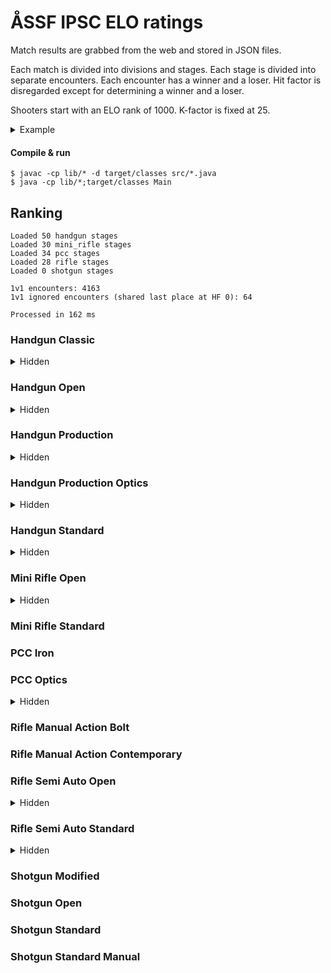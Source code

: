 # ÅSSF IPSC ELO ratings

Match results are grabbed from the web and stored in JSON files.

Each match is divided into divisions and stages. Each stage is divided into separate encounters. Each encounter has a winner and a loser. Hit factor is disregarded except for determining a winner and a loser.

Shooters start with an ELO rank of 1000. K-factor is fixed at 25.

<details>
<summary>Example</summary>

Stage result with N=4 shooters:

1. Alfred
2. Björn
3. Calle
4. Daniel

This results in N-1 encounter per participant.

- Alfred won against Björn
- Alfred won against Calle
- Alfred won against Daniel
- Björn won against Calle
- Björn won against Daniel
- Calle won against Daniel

With regards to the scoring each encounter is counted as a match.
</details>

#### Compile & run
```
$ javac -cp lib/* -d target/classes src/*.java
$ java -cp lib/*;target/classes Main
```

## Ranking
```
Loaded 50 handgun stages
Loaded 30 mini_rifle stages
Loaded 34 pcc stages
Loaded 28 rifle stages
Loaded 0 shotgun stages

1v1 encounters: 4163
1v1 ignored encounters (shared last place at HF 0): 64

Processed in 162 ms
```

### Handgun Classic
<details>
<summary>Hidden</summary>

1. A. Svensson (ELO rating of 1066 based on 16 stages)
1. F. Andersson (ELO rating of 935 based on 16 stages)
</details>

### Handgun Open
<details>
<summary>Hidden</summary>

1. T. Mörn (ELO rating of 1046 based on 4 stages)
1. T. Nordqvist (ELO rating of 955 based on 4 stages)
</details>

### Handgun Production
<details>
<summary>Hidden</summary>

1. J. Lindholm (ELO rating of 1461 based on 84 stages)
1. E. Pettersson (ELO rating of 1349 based on 132 stages)
1. J. Lindén (ELO rating of 1328 based on 62 stages)
1. T. Nordqvist (ELO rating of 1257 based on 49 stages)
1. N. Granlund (ELO rating of 1217 based on 28 stages)
1. P. Heimdahl (ELO rating of 1179 based on 223 stages)
1. G. Mörn (ELO rating of 1176 based on 143 stages)
1. J. Back (ELO rating of 1125 based on 84 stages)
1. S. Welin (ELO rating of 1111 based on 132 stages)
1. A. Häger (ELO rating of 1034 based on 24 stages)
1. J. Fyrqvist (ELO rating of 1025 based on 108 stages)
1. D. Källroos (ELO rating of 1013 based on 100 stages)
1. A. Norkvist (ELO rating of 1010 based on 48 stages)
1. T. Mörn (ELO rating of 967 based on 84 stages)
1. J. Welin (ELO rating of 957 based on 164 stages)
1. N. Häggblom (ELO rating of 939 based on 103 stages)
1. L. Pettersson (ELO rating of 939 based on 84 stages)
1. A. Svensson (ELO rating of 938 based on 25 stages)
1. D. Gustafsson (ELO rating of 931 based on 6 stages)
1. F. Andersson (ELO rating of 929 based on 12 stages)
1. F. Degerth (ELO rating of 890 based on 48 stages)
1. M. Stenroos (ELO rating of 867 based on 16 stages)
1. T. Stjernlöf (ELO rating of 833 based on 24 stages)
1. P. Sundblom (ELO rating of 829 based on 84 stages)
1. P. Jansson (ELO rating of 801 based on 121 stages)
1. M. Nilsson (ELO rating of 779 based on 24 stages)
1. L. Heinola (ELO rating of 755 based on 48 stages)
1. S. Stenroos (ELO rating of 746 based on 84 stages)
1. D. Back (ELO rating of 690 based on 84 stages)
</details>

### Handgun Production Optics
<details>
<summary>Hidden</summary>

1. T. Bonn (ELO rating of 1209 based on 54 stages)
1. J. Lindholm (ELO rating of 1139 based on 26 stages)
1. E. Pettersson (ELO rating of 1085 based on 24 stages)
1. S. Welin (ELO rating of 981 based on 34 stages)
1. J. Back (ELO rating of 958 based on 38 stages)
1. T. Dahlman (ELO rating of 934 based on 8 stages)
1. N. Öberg (ELO rating of 857 based on 23 stages)
1. D. Back (ELO rating of 842 based on 61 stages)
</details>

### Handgun Standard
<details>
<summary>Hidden</summary>

1. T. Mörn (ELO rating of 1206 based on 127 stages)
1. P. Heimdahl (ELO rating of 1202 based on 92 stages)
1. J. Lindén (ELO rating of 1200 based on 38 stages)
1. D. Källroos (ELO rating of 1184 based on 38 stages)
1. T. Bonn (ELO rating of 1132 based on 8 stages)
1. N. Öberg (ELO rating of 1092 based on 24 stages)
1. S. Stenroos (ELO rating of 1077 based on 124 stages)
1. A. Norkvist (ELO rating of 1059 based on 11 stages)
1. T. Berlin (ELO rating of 1003 based on 12 stages)
1. L. Pettersson (ELO rating of 1000 based on 54 stages)
1. A. Rothberg (ELO rating of 996 based on 41 stages)
1. D. Eklund (ELO rating of 985 based on 36 stages)
1. J. Welin (ELO rating of 956 based on 54 stages)
1. G. Mörn (ELO rating of 939 based on 95 stages)
1. T. Nordqvist (ELO rating of 931 based on 100 stages)
1. R. Eriksson (ELO rating of 894 based on 24 stages)
1. P. Sundblom (ELO rating of 807 based on 54 stages)
1. B. Granlund (ELO rating of 803 based on 54 stages)
1. P. Jansson (ELO rating of 798 based on 32 stages)
1. L. Heinola (ELO rating of 767 based on 76 stages)
</details>

### Mini Rifle Open
<details>
<summary>Hidden</summary>

1. J. Lindén (ELO rating of 1383 based on 114 stages)
1. S. Welin (ELO rating of 1240 based on 99 stages)
1. J. Welin (ELO rating of 1115 based on 134 stages)
1. T. Mörn (ELO rating of 1113 based on 151 stages)
1. N. Granlund (ELO rating of 1088 based on 9 stages)
1. A. Svensson (ELO rating of 1034 based on 123 stages)
1. P. Heimdahl (ELO rating of 1032 based on 54 stages)
1. F. Andersson (ELO rating of 1031 based on 112 stages)
1. P. Sundblom (ELO rating of 1027 based on 40 stages)
1. D. Back (ELO rating of 974 based on 32 stages)
1. T. Dahlman (ELO rating of 933 based on 56 stages)
1. L. Heinola (ELO rating of 818 based on 54 stages)
1. A. Norkvist (ELO rating of 801 based on 54 stages)
1. D. Gustafson (ELO rating of 777 based on 70 stages)
1. B. Granlund (ELO rating of 670 based on 72 stages)
</details>

### Mini Rifle Standard
### PCC Iron
### PCC Optics
<details>
<summary>Hidden</summary>

1. G. Mörn (ELO rating of 1259 based on 142 stages)
1. J. Lindén (ELO rating of 1235 based on 37 stages)
1. T. Bonn (ELO rating of 1212 based on 33 stages)
1. T. Mörn (ELO rating of 1169 based on 117 stages)
1. D. Källroos (ELO rating of 1128 based on 28 stages)
1. E. Pettersson (ELO rating of 1118 based on 15 stages)
1. J. Lindblom (ELO rating of 1011 based on 6 stages)
1. S. Welin (ELO rating of 1006 based on 42 stages)
1. N. Öberg (ELO rating of 990 based on 70 stages)
1. P. Heimdahl (ELO rating of 935 based on 112 stages)
1. F. Andersson (ELO rating of 909 based on 76 stages)
1. A. Norkvist (ELO rating of 900 based on 42 stages)
1. P. Jansson (ELO rating of 877 based on 24 stages)
1. L. Heinola (ELO rating of 853 based on 88 stages)
1. A. Svensson (ELO rating of 822 based on 52 stages)
1. B. Gustafsson (ELO rating of 820 based on 42 stages)
1. N. Häggblom (ELO rating of 791 based on 24 stages)
</details>

### Rifle Manual Action Bolt
### Rifle Manual Action Contemporary
### Rifle Semi Auto Open
<details>
<summary>Hidden</summary>

1. S. Welin (ELO rating of 1431 based on 152 stages)
1. T. Mörn (ELO rating of 1415 based on 206 stages)
1. N. Öberg (ELO rating of 1218 based on 144 stages)
1. J. Lindholm (ELO rating of 1184 based on 28 stages)
1. A. Häger (ELO rating of 1179 based on 86 stages)
1. S. Stenroos (ELO rating of 1178 based on 51 stages)
1. P. Heimdahl (ELO rating of 1074 based on 132 stages)
1. G. Mörn (ELO rating of 1056 based on 71 stages)
1. T. Bonn (ELO rating of 1030 based on 24 stages)
1. J. Welin (ELO rating of 1021 based on 206 stages)
1. J. Lindén (ELO rating of 1002 based on 155 stages)
1. A. Svensson (ELO rating of 979 based on 30 stages)
1. J. Back (ELO rating of 977 based on 126 stages)
1. J. Fyrqvist (ELO rating of 974 based on 89 stages)
1. D. Back (ELO rating of 959 based on 85 stages)
1. A. Norkvist (ELO rating of 941 based on 81 stages)
1. N. Häggblom (ELO rating of 905 based on 86 stages)
1. N. Granlund (ELO rating of 889 based on 22 stages)
1. J. Grönqvist (ELO rating of 888 based on 177 stages)
1. G. Gottberg (ELO rating of 852 based on 28 stages)
1. B. Granlund (ELO rating of 817 based on 105 stages)
1. P. Jansson (ELO rating of 752 based on 149 stages)
1. P. Sundblom (ELO rating of 665 based on 130 stages)
1. F. Andersson (ELO rating of 664 based on 97 stages)
</details>

### Rifle Semi Auto Standard
<details>
<summary>Hidden</summary>

1. S. Cederberg (ELO rating of 1135 based on 34 stages)
1. J. Lindén (ELO rating of 1007 based on 23 stages)
1. D. Gustafson (ELO rating of 996 based on 6 stages)
1. P. Heimdahl (ELO rating of 993 based on 29 stages)
1. L. Heinola (ELO rating of 982 based on 4 stages)
1. S. Stenroos (ELO rating of 891 based on 16 stages)
</details>

### Shotgun Modified
### Shotgun Open
### Shotgun Standard
### Shotgun Standard Manual
